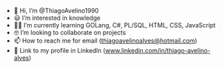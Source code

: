- 👋 Hi, I’m @ThiagoAvelino1990
- 😃 I’m interested in knowledge
- 👨‍🎓 I’m currently learning GOLang, C#, PL/SQL, HTML, CSS, JavaScript
- :nerd_face: I’m looking to collaborate on projects
- 📫 How to reach me for email (thiagoavelinoalves@hotmail.com) 
- 📄 Link to my profile in LinkedIn (www.linkedin.com/in/thiago-avelino-alves)


<!---
ThiagoAvelino1990/ThiagoAvelino1990 is a ✨ special ✨ repository because its `README.md` (this file) appears on your GitHub profile.
You can click the Preview link to take a look at your changes.
--->
